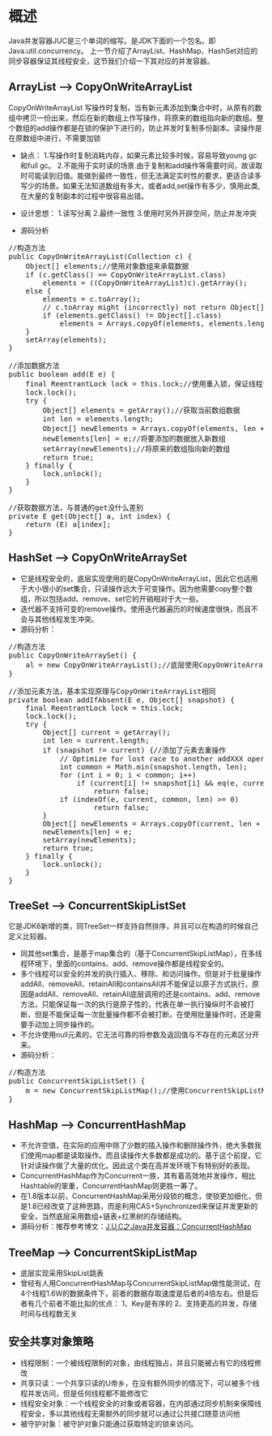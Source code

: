 # 概述
Java并发容器JUC是三个单词的缩写。是JDK下面的一个包名。即Java.util.concurrency。 上一节介绍了ArrayList、HashMap、HashSet对应的同步容器保证其线程安全，这节我们介绍一下其对应的并发容器。

## ArrayList –> CopyOnWriteArrayList
CopyOnWriteArrayList 写操作时复制，当有新元素添加到集合中时，从原有的数组中拷贝一份出来，然后在新的数组上作写操作，将原来的数组指向新的数组。整个数组的add操作都是在锁的保护下进行的，防止并发时复制多份副本。读操作是在原数组中进行，不需要加锁

- 缺点：
1.写操作时复制消耗内存，如果元素比较多时候，容易导致young gc 和full gc。
2.不能用于实时读的场景.由于复制和add操作等需要时间，故读取时可能读到旧值。能做到最终一致性，但无法满足实时性的要求，更适合读多写少的场景。如果无法知道数组有多大，或者add,set操作有多少，慎用此类,在大量的复制副本的过程中很容易出错。

- 设计思想： 
1.读写分离 
2.最终一致性 
3.使用时另外开辟空间，防止并发冲突

- 源码分析

<pre>
//构造方法
public CopyOnWriteArrayList(Collection<? extends E> c) {
    Object[] elements;//使用对象数组来承载数据
    if (c.getClass() == CopyOnWriteArrayList.class)
        elements = ((CopyOnWriteArrayList<?>)c).getArray();
    else {
        elements = c.toArray();
        // c.toArray might (incorrectly) not return Object[] (see 6260652)
        if (elements.getClass() != Object[].class)
            elements = Arrays.copyOf(elements, elements.length, Object[].class);
    }
    setArray(elements);
}

//添加数据方法
public boolean add(E e) {
    final ReentrantLock lock = this.lock;//使用重入锁，保证线程安全
    lock.lock();
    try {
        Object[] elements = getArray();//获取当前数组数据
        int len = elements.length;
        Object[] newElements = Arrays.copyOf(elements, len + 1);//复制当前数组并且扩容+1
        newElements[len] = e;//将要添加的数据放入新数组
        setArray(newElements);//将原来的数组指向新的数组
        return true;
    } finally {
        lock.unlock();
    }
}

//获取数据方法，与普通的get没什么差别
private E get(Object[] a, int index) {
    return (E) a[index];
}
</pre>


## HashSet –> CopyOnWriteArraySet

- 它是线程安全的，底层实现使用的是CopyOnWriteArrayList，因此它也适用于大小很小的set集合，只读操作远大于可变操作。因为他需要copy整个数组，所以包括add、remove、set它的开销相对于大一些。
- 迭代器不支持可变的remove操作。使用迭代器遍历的时候速度很快，而且不会与其他线程发生冲突。
- 源码分析：

<pre>
//构造方法
public CopyOnWriteArraySet() {
    al = new CopyOnWriteArrayList<E>();//底层使用CopyOnWriteArrayList
}

//添加元素方法，基本实现原理与CopyOnWriteArrayList相同
private boolean addIfAbsent(E e, Object[] snapshot) {
    final ReentrantLock lock = this.lock;
    lock.lock();
    try {
        Object[] current = getArray();
        int len = current.length;
        if (snapshot != current) {//添加了元素去重操作
            // Optimize for lost race to another addXXX operation
            int common = Math.min(snapshot.length, len);
            for (int i = 0; i < common; i++)
                if (current[i] != snapshot[i] && eq(e, current[i]))
                    return false;
            if (indexOf(e, current, common, len) >= 0)
                    return false;
        }
        Object[] newElements = Arrays.copyOf(current, len + 1);
        newElements[len] = e;
        setArray(newElements);
        return true;
    } finally {
        lock.unlock();
    }
}
</pre>

## TreeSet –> ConcurrentSkipListSet

它是JDK6新增的类，同TreeSet一样支持自然排序，并且可以在构造的时候自己定义比较器。

- 同其他set集合，是基于map集合的（基于ConcurrentSkipListMap），在多线程环境下，里面的contains、add、remove操作都是线程安全的。
- 多个线程可以安全的并发的执行插入、移除、和访问操作。但是对于批量操作addAll、removeAll、retainAll和containsAll并不能保证以原子方式执行，原因是addAll、removeAll、retainAll底层调用的还是contains、add、remove方法，只能保证每一次的执行是原子性的，代表在单一执行操纵时不会被打断，但是不能保证每一次批量操作都不会被打断。在使用批量操作时，还是需要手动加上同步操作的。
- 不允许使用null元素的，它无法可靠的将参数及返回值与不存在的元素区分开来。
- 源码分析：

<pre>
//构造方法
public ConcurrentSkipListSet() {
    m = new ConcurrentSkipListMap<E,Object>();//使用ConcurrentSkipListMap实现
}
</pre>

## HashMap –> ConcurrentHashMap

- 不允许空值，在实际的应用中除了少数的插入操作和删除操作外，绝大多数我们使用map都是读取操作。而且读操作大多数都是成功的。基于这个前提，它针对读操作做了大量的优化。因此这个类在高并发环境下有特别好的表现。
- ConcurrentHashMap作为Concurrent一族，其有着高效地并发操作，相比Hashtable的笨重，ConcurrentHashMap则更胜一筹了。
- 在1.8版本以前，ConcurrentHashMap采用分段锁的概念，使锁更加细化，但是1.8已经改变了这种思路，而是利用CAS+Synchronized来保证并发更新的安全，当然底层采用数组+链表+红黑树的存储结构。
- 源码分析：推荐参考博文：[J.U.C之Java并发容器：ConcurrentHashMap](J.U.C之Java并发容器：ConcurrentHashMap "https://blog.csdn.net/chenssy/article/details/73521950")

## TreeMap –> ConcurrentSkipListMap

- 底层实现采用SkipList跳表
- 曾经有人用ConcurrentHashMap与ConcurrentSkipListMap做性能测试，在4个线程1.6W的数据条件下，前者的数据存取速度是后者的4倍左右。但是后者有几个前者不能比拟的优点： 
1、Key是有序的 
2、支持更高的并发，存储时间与线程数无关

## 安全共享对象策略

- 线程限制：一个被线程限制的对象，由线程独占，并且只能被占有它的线程修改
- 共享只读：一个共享只读的U帝乡，在没有额外同步的情况下，可以被多个线程并发访问，但是任何线程都不能修改它
- 线程安全对象：一个线程安全的对象或者容器，在内部通过同步机制来保障线程安全，多以其他线程无需额外的同步就可以通过公共接口随意访问他
- 被守护对象：被守护对象只能通过获取特定的锁来访问。


